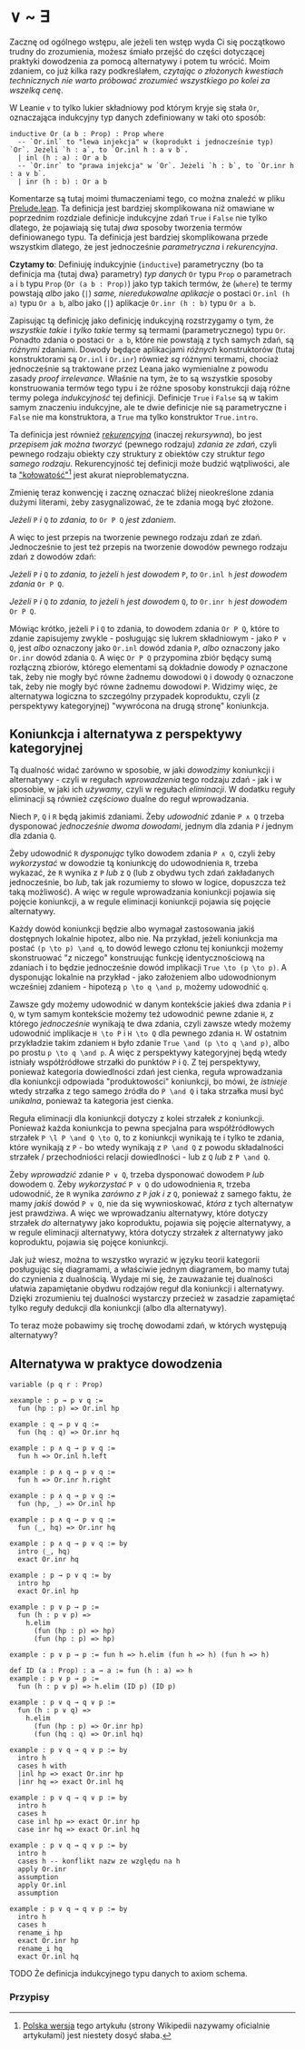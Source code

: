 # ∨ ~ ∃

Zacznę od ogólnego wstępu, ale jeżeli ten wstęp wyda Ci się początkowo trudny do zrozumienia, możesz
śmiało przejść do części dotyczącej praktyki dowodzenia za pomocą alternatywy i potem tu
wrócić. Moim zdaniem, co już kilka razy podkreślałem, *czytając o złożonych kwestiach technicznych
nie warto próbować zrozumieć wszystkiego po kolei za wszelką cenę*.

W Leanie `∨` to tylko lukier składniowy pod którym kryje się stała `Or`, oznaczająca indukcyjny typ
danych zdefiniowany w taki oto sposób:

```lean
inductive Or (a b : Prop) : Prop where
  -- `Or.inl` to "lewa injekcja" w (koprodukt i jednocześnie typ) `Or`. Jeżeli `h : a`, to `Or.inl h : a ∨ b`.
  | inl (h : a) : Or a b
  -- `Or.inr` to "prawa injekcja" w `Or`. Jeżeli `h : b`, to `Or.inr h : a ∨ b`.
  | inr (h : b) : Or a b
```

Komentarze są tutaj moimi tłumaczeniami tego, co można znaleźć w pliku
[Prelude.lean](https://github.com/leanprover/lean4/blob/master/src/Init/Prelude.lean). Ta definicja
jest bardziej skomplikowana niż omawiane w poprzednim rozdziale definicje indukcyjne zdań `True` i
`False` nie tylko dlatego, że pojawiają się tutaj *dwa* sposoby tworzenia termów definiowanego
typu. Ta definicja jest bardziej skomplikowana przede wszystkim dlatego, że jest jednocześnie
*parametryczna* i *rekurencyjna*.

**Czytamy to**: Definiuję indukcyjnie (`inductive`) parametryczny (bo ta definicja ma \{tutaj dwa\}
parametry) *typ danych* `Or` typu `Prop` o parametrach `a` i `b` typu `Prop` (`Or (a b : Prop)`)
jako typ takich termów, że (`where`) te termy powstają *albo* jako (`|`) *same, nieredukowalne
aplikacje* o postaci `Or.inl (h a)` typu `Or a b`, albo jako (`|`) aplikacje `Or.inr (h : b)` typu
`Or a b`.

Zapisując tą definicję jako definicję indukcyjną rozstrzygamy o tym, że *wszystkie takie* i *tylko
takie* termy są termami (parametrycznego) typu `Or`. Ponadto zdania o postaci `Or a b`, które nie
powstają z tych samych zdań, są *różnymi* zdaniami. Dowody będące aplikacjami *różnych*
konstruktorów (tutaj konstruktorami są `Or.inl` i `Or.inr`) również *są* różnymi termami, chociaż
jednocześnie są traktowane przez Leana jako wymienialne z powodu zasady *proof irrelevance*. Właśnie
na tym, że to są wszystkie sposoby konstruowania termów tego typu i że różne sposoby konstrukcji
dają różne termy polega *indukcyjność* tej definicji. Definicje `True` i `False` są w takim samym
znaczeniu indukcyjne, ale te dwie definicje nie są parametryczne i `False` nie ma konstruktora, a
`True` ma tylko konstruktor `True.intro`.

Ta definicja jest również [*rekurencyjna*](https://en.wikipedia.org/wiki/Recursive_definition)
(inaczej *rekursywna*), bo jest *przepisem jak można tworzyć* (pewnego rodzaju) *zdania ze zdań*,
czyli pewnego rodzaju obiekty czy struktury z obiektów czy struktur *tego samego
rodzaju*. Rekurencyjność tej definicji może budzić wątpliwości, ale ta
["kołowatość"](https://en.wikipedia.org/wiki/Circular_definition)[^1] jest akurat nieproblematyczna.

Zmienię teraz konwencję i zacznę oznaczać bliżej nieokreślone zdania dużymi literami, żeby
zasygnalizować, że te zdania mogą być złożone.

*Jeżeli* `P` *i* `Q` *to zdania, to* `Or P Q` *jest zdaniem*.

A więc to jest przepis na tworzenie pewnego rodzaju zdań ze zdań. Jednocześnie to jest też przepis
na tworzenie dowodów pewnego rodzaju zdań z dowodów zdań:

*Jeżeli* `P` *i* `Q` *to zdania, to jeżeli* `h` *jest dowodem* `P`, *to* `Or.inl h` *jest dowodem
zdania* `Or P Q`.

*Jeżeli* `P` *i* `Q` *to zdania, to jeżeli* `h` *jest dowodem* `Q`, *to* `Or.inr h` *jest dowodem*
`Or P Q`.

Mówiąc krótko, jeżeli `P` i `Q` to zdania, to dowodem zdania `Or P Q`, które to zdanie zapisujemy
zwykle - posługując się lukrem składniowym - jako `P ∨ Q`, jest *albo* oznaczony jako `Or.inl` dowód
zdania `P`, *albo* oznaczony jako `Or.inr` dowód zdania `Q`. A więc `Or P Q` przypomina zbiór będący
sumą rozłączną zbiorów, którego elementami są dokładnie dowody `P` oznaczone tak, żeby nie mogły być
równe żadnemu dowodowi `Q` i dowody `Q` oznaczone tak, żeby nie mogły być równe żadnemu dowodowi
`P`. Widzimy więc, że alternatywa logiczna to szczególny przypadek koproduktu, czyli (z perspektywy
kategoryjnej) "wywrócona na drugą stronę" koniunkcja.

## Koniunkcja i alternatywa z perspektywy kategoryjnej

Tą dualność widać zarówno w sposobie, w jaki *dowodzimy* koniunkcji i alternatywy - czyli w regułach
*wprowadzenia* tego rodzaju zdań - jak i w sposobie, w jaki ich *używamy*, czyli w regułach
*eliminacji*. W dodatku reguły eliminacji są również *częściowo* dualne do reguł wprowadzania.

Niech `P`, `Q` i `R` będą jakimiś zdaniami. Żeby *udowodnić* zdanie `P ∧ Q` trzeba dysponować
*jednocześnie dwoma dowodami*, jednym dla zdania `P` *i* jednym dla zdania `Q`.

Żeby udowodnić `R` *dysponując* tylko dowodem zdania `P ∧ Q`, czyli żeby *wykorzystać* w dowodzie tą
koniunkcję do udowodnienia `R`, trzeba wykazać, że `R` wynika z `P` *lub* z `Q` (lub z obydwu tych
zdań zakładanych jednocześnie, bo *lub*, tak jak rozumiemy to słowo w logice, dopuszcza też taką
możliwość). A więc w regule wprowadzania koniunkcji pojawia się pojęcie koniunkcji, a w regule
eliminacji koniunkcji pojawia się pojęcie alternatywy.

Każdy dowód koniunkcji będzie albo wymagał zastosowania jakiś dostępnych lokalnie hipotez, albo
nie. Na przykład, jeżeli koniunkcja ma postać `(p \to p) \and q`, to dowód lewego członu tej
koniunkcji możemy skonstruować "z niczego" konstruując funkcję identycznościową na zdaniach i to
będzie jednocześnie dowód implikacji `True \to (p \to p)`. A dysponując lokalnie na przykład - jako
założeniem albo udowodnionym wcześniej zdaniem - hipotezą `p \to q \and p`, możemy udowodnić `q`.

Zawsze gdy możemy udowodnić w danym kontekście jakieś dwa zdania `P` i `Q`, w tym samym kontekście
możemy też udowodnić pewne zdanie `H`, z którego *jednocześnie* wynikają te dwa zdania, czyli zawsze
wtedy możemy udowodnić implikacje `H \to P` i `H \to Q` dla pewnego zdania `H`. W ostatnim
przykładzie takim zdaniem `H` było zdanie `True \and (p \to q \and p)`, albo po prostu `p \to q \and
p`. A więc z perspektywy kategoryjnej będą wtedy istniały współźródłowe strzałki do punktów `P` i
`Q`. Z tej perspektywy, ponieważ kategoria dowiedlności zdań jest cienka, reguła wprowadzania dla
koniunkcji odpowiada "produktowości" koniunkcji, bo mówi, że *istnieje* wtedy strzałka z tego samego
źródła do `P \and Q` i taka strzałka musi być *unikalna*, ponieważ ta kategoria jest cienka.

Reguła eliminacji dla koniunkcji dotyczy z kolei strzałek *z* koniunkcji. Ponieważ każda koniunkcja
to pewna specjalna para współźródłowych strzałek `P \l P \and Q \to Q`, to z koniunkcji wynikają te
i tylko te zdania, które wynikają z `P` - bo wtedy wynikają z `P \and Q` z powodu składalności
strzałek / przechodniości relacji dowiedlności - lub z `Q` *lub* z `P \and Q`.

Żeby *wprowadzić* zdanie `P ∨ Q`, trzeba dysponować dowodem `P` *lub* dowodem `Q`. Żeby
*wykorzystać* `P ∨ Q` do udowodnienia `R`, trzeba udowodnić, że `R` wynika *zarówno z* `P` *jak i z*
`Q`, ponieważ z samego faktu, że mamy *jakiś* dowód `P ∨ Q`, nie da się wywnioskować, *która* z tych
alternatyw jest prawdziwa. A więc we wprowadzaniu alternatywy, które dotyczy strzałek *do*
alternatywy jako koproduktu, pojawia się pojęcie alternatywy, a w regule eliminacji alternatywy,
która dotyczy strzałek *z* alternatywy jako koproduktu, pojawia się pojęce koniunkcji. 

Jak już wiesz, można to wszystko wyrazić w języku teorii kategorii posługując się diagramami, a
właściwie jednym diagramem, bo mamy tutaj do czynienia z dualnością. Wydaje mi się, że zauważanie
tej dualności ułatwia zapamiętanie obydwu rodzajów reguł dla koniunkcji i alternatywy. Dzięki
zrozumieniu tej dualności wystarczy przecież w zasadzie zapamiętać tylko reguły dedukcji dla
koniunkcji (albo dla alternatywy).

To teraz może pobawimy się trochę dowodami zdań, w których występują alternatywy?

## Alternatywa w praktyce dowodzenia

```lean
variable (p q r : Prop)

xexample : p → p ∨ q := 
  fun (hp : p) => Or.inl hp

example : q → p ∨ q := 
  fun (hq : q) => Or.inr hq

example : p ∧ q → p ∨ q := 
  fun h => Or.inl h.left

example : p ∧ q → p ∨ q := 
  fun h => Or.inr h.right

example : p ∧ q → p ∨ q := 
  fun ⟨hp, _⟩ => Or.inl hp

example : p ∧ q → p ∨ q := 
  fun ⟨_, hq⟩ => Or.inr hq

example : p ∧ q → p ∨ q := by
  intro ⟨_, hq⟩
  exact Or.inr hq

example : p → p ∨ q := by
  intro hp
  exact Or.inl hp

example : p ∨ p → p :=
  fun (h : p ∨ p) => 
    h.elim
      (fun (hp : p) => hp)
      (fun (hp : p) => hp)

example : p ∨ p → p := fun h => h.elim (fun h => h) (fun h => h)

def ID (a : Prop) : a → a := fun (h : a) => h
example : p ∨ p → p :=
  fun (h : p ∨ p) => h.elim (ID p) (ID p)

example : p ∨ q → q ∨ p :=
  fun (h : p ∨ q) =>
    h.elim 
      (fun (hp : p) => Or.inr hp)
      (fun (hq : q) => Or.inl hq)

example : p ∨ q → q ∨ p := by
  intro h
  cases h with
  |inl hp => exact Or.inr hp
  |inr hq => exact Or.inl hq

example : p ∨ q → q ∨ p := by
  intro h
  cases h
  case inl hp => exact Or.inr hp
  case inr hq => exact Or.inl hq

example : p ∨ q → q ∨ p := by
  intro h
  cases h -- konflikt nazw ze względu na h
  apply Or.inr
  assumption
  apply Or.inl
  assumption

example : p ∨ q → q ∨ p := by
  intro h
  cases h
  rename_i hp
  exact Or.inr hp
  rename_i hq
  exact Or.inl hq
```

TODO Że definicja indukcyjnego typu danych to axiom schema.

### Przypisy

[^1]: [Polska wersja](https://pl.wikipedia.org/wiki/B%C5%82%C4%99dne_ko%C5%82o_w_definiowaniu) tego
    artykułu (strony Wikipedii nazywamy oficialnie artykułami) jest niestety dosyć słaba.
